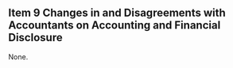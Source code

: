 ## Item 9 Changes in and Disagreements with Accountants on Accounting and Financial Disclosure

None.
